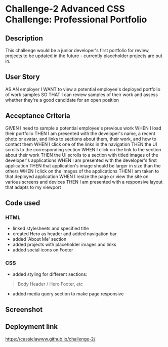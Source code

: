 # Challenge-2 Advanced CSS Challenge: Professional Portfolio
## Description
This challenge would be a junior developer's first portfolio for review, projects to be updated in the future - currently placeholder projects are put in.
## User Story
AS AN employer
I WANT to view a potential employee's deployed portfolio of work samples
SO THAT I can review samples of their work and assess whether they're a good candidate for an open position
## Acceptance Criteria
GIVEN I need to sample a potential employee's previous work
WHEN I load their portfolio
THEN I am presented with the developer's name, a recent photo or avatar, and links to sections about them, their work, and how to contact them
WHEN I click one of the links in the navigation
THEN the UI scrolls to the corresponding section
WHEN I click on the link to the section about their work
THEN the UI scrolls to a section with titled images of the developer's applications
WHEN I am presented with the developer's first application
THEN that application's image should be larger in size than the others
WHEN I click on the images of the applications
THEN I am taken to that deployed application
WHEN I resize the page or view the site on various screens and devices
THEN I am presented with a responsive layout that adapts to my viewport
## Code used
### HTML
- linked stylesheets and specified title
- created Hero as header and added navigation bar
- added 'About Me' section
- added projects with placeholder images and links
- added social icons on Footer

### CSS
- added styling for different sections:
> Body
> Header / Hero
> Footer, etc
- added media query section to make page responsive

## Screenshot

## Deployment link
https://cassielawww.github.io/challenge-2/ 
